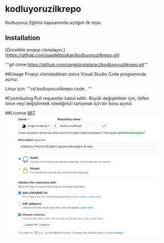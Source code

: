 # kodluyoruzilkrepo
Kodluyoruz Eğitimi kapsamında açtığım ilk repo.

## Installation
[Öncelikle projeyi clonelayın.] (https://github.com/saadetbozkan/kodluyoruzilkrepo.git)

'''git clone https://github.com/cengizcmataraci/kodluyoruzilkrepo.git'''

##Usage
Projeyi cloneladıktan sonra Visual Studio Code programında açınız.

Linux için:
'''cd kodluyoruzilkrepo
code .
'''

#Contributing
Pull requestler kabul edilir. Büyük değişiklikler için, lütfen önce neyi değiştirmek istediğinizi tartışmak için bir konu açınız.

##License
[MIT](https://choosealicense.com/licenses/mit/)
![](https://raw.githubusercontent.com/Kodluyoruz/taskforce/main/git/odev1/figures/github.png)
